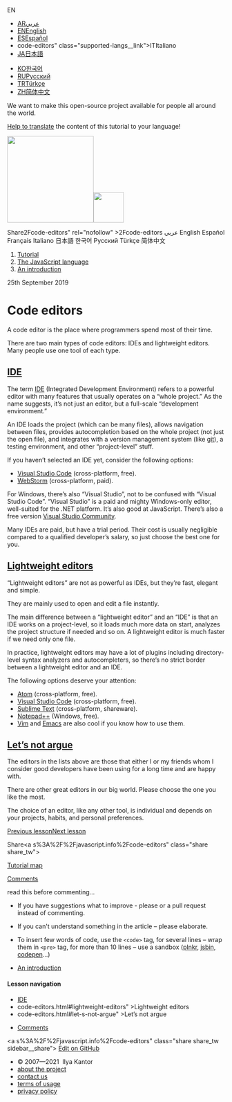 EN

- <a href="https://ar.javascript.info/code-editors" class="supported-langs__link"><span class="supported-langs__brief">AR</span><span>عربي</span></a>
- <a href="code-editors.html" class="supported-langs__link"><span class="supported-langs__brief">EN</span><span>English</span></a>
- <a href="https://es.javascript.info/code-editors" class="supported-langs__link"><span class="supported-langs__brief">ES</span><span>Español</span></a>
- code-editors" class="supported-langs__link"><span class="supported-langs__brief">IT</span><span>Italiano</span></a>
- <a href="https://ja.javascript.info/code-editors" class="supported-langs__link"><span class="supported-langs__brief">JA</span><span>日本語</span></a>

<!-- -->

- <a href="https://ko.javascript.info/code-editors" class="supported-langs__link"><span class="supported-langs__brief">KO</span><span>한국어</span></a>
- <a href="code-editors%22" class="supported-langs__link"><span class="supported-langs__brief">RU</span><span>Русский</span></a>
- <a href="https://tr.javascript.info/code-editors" class="supported-langs__link"><span class="supported-langs__brief">TR</span><span>Türkçe</span></a>
- <a href="https://zh.javascript.info/code-editors" class="supported-langs__link"><span class="supported-langs__brief">ZH</span><span>简体中文</span></a>

We want to make this open-source project available for people all around the world.

[Help to translate](translate.html) the content of this tutorial to your language!

<a href="index.html" class="sitetoolbar__link sitetoolbar__link_logo"><img src="img/sitetoolbar__logo_en.svg" class="sitetoolbar__logo sitetoolbar__logo_normal" width="200" /><img src="img/sitetoolbar__logo_small_en.svg" class="sitetoolbar__logo sitetoolbar__logo_small" width="70" /></a>

<span class="share-icons__title">Share</span>2Fcode-editors" rel="nofollow" &gt;2Fcode-editors عربي English Español Français Italiano 日本語 한국어 Русский Türkçe 简体中文

1.  <a href="index.html" class="breadcrumbs__link"><span class="breadcrumbs__hidden-text">Tutorial</span></a>
2.  <span id="breadcrumb-1"><a href="js.html" class="breadcrumbs__link"><span>The JavaScript language</span></a></span>
3.  <span id="breadcrumb-2"><a href="getting-started.html" class="breadcrumbs__link"><span>An introduction</span></a></span>

25th September 2019

# Code editors

A code editor is the place where programmers spend most of their time.

There are two main types of code editors: IDEs and lightweight editors. Many people use one tool of each type.

## <a href="code-editors.html#ide" id="ide" class="main__anchor">IDE</a>

The term [IDE](https://en.wikipedia.org/wiki/Integrated_development_environment) (Integrated Development Environment) refers to a powerful editor with many features that usually operates on a “whole project.” As the name suggests, it’s not just an editor, but a full-scale “development environment.”

An IDE loads the project (which can be many files), allows navigation between files, provides autocompletion based on the whole project (not just the open file), and integrates with a version management system (like [git](https://git-scm.com/)), a testing environment, and other “project-level” stuff.

If you haven’t selected an IDE yet, consider the following options:

- [Visual Studio Code](https://code.visualstudio.com/) (cross-platform, free).
- [WebStorm](http://www.jetbrains.com/webstorm/) (cross-platform, paid).

For Windows, there’s also “Visual Studio”, not to be confused with “Visual Studio Code”. “Visual Studio” is a paid and mighty Windows-only editor, well-suited for the .NET platform. It’s also good at JavaScript. There’s also a free version [Visual Studio Community](https://www.visualstudio.com/vs/community/).

Many IDEs are paid, but have a trial period. Their cost is usually negligible compared to a qualified developer’s salary, so just choose the best one for you.

## <a href="code-editors.html#lightweight-editors" id="lightweight-editors" class="main__anchor">Lightweight editors</a>

“Lightweight editors” are not as powerful as IDEs, but they’re fast, elegant and simple.

They are mainly used to open and edit a file instantly.

The main difference between a “lightweight editor” and an “IDE” is that an IDE works on a project-level, so it loads much more data on start, analyzes the project structure if needed and so on. A lightweight editor is much faster if we need only one file.

In practice, lightweight editors may have a lot of plugins including directory-level syntax analyzers and autocompleters, so there’s no strict border between a lightweight editor and an IDE.

The following options deserve your attention:

- [Atom](https://atom.io/) (cross-platform, free).
- [Visual Studio Code](https://code.visualstudio.com/) (cross-platform, free).
- [Sublime Text](http://www.sublimetext.com) (cross-platform, shareware).
- [Notepad++](https://notepad-plus-plus.org/) (Windows, free).
- [Vim](http://www.vim.org/) and [Emacs](https://www.gnu.org/software/emacs/) are also cool if you know how to use them.

## <a href="code-editors.html#let-s-not-argue" id="let-s-not-argue" class="main__anchor">Let’s not argue</a>

The editors in the lists above are those that either I or my friends whom I consider good developers have been using for a long time and are happy with.

There are other great editors in our big world. Please choose the one you like the most.

The choice of an editor, like any other tool, is individual and depends on your projects, habits, and personal preferences.

<a href="manuals-specifications.html" class="page__nav page__nav_prev"><span class="page__nav-text"><span class="page__nav-text-shortcut"></span></span><span class="page__nav-text-alternate">Previous lesson</span></a><a href="devtools.html" class="page__nav page__nav_next"><span class="page__nav-text"><span class="page__nav-text-shortcut"></span></span><span class="page__nav-text-alternate">Next lesson</span></a>

<span class="share-icons__title">Share</span><a s%3A%2F%2Fjavascript.info%2Fcode-editors" class="share share_tw"></a><a href="https://www.facebook.com/sharer/sharer.php?s=100&amp;p%5Burl%5D=https%3A%2F%2Fjavascript.info%2Fcode-editors" class="share share_fb"></a>

<a href="tutorial/map.html" class="map"><span class="map__text">Tutorial map</span></a>

<a href="code-editors.html#comments" id="comments">Comments</a>

<span class="comments__read-before-link">read this before commenting…</span>

- If you have suggestions what to improve - please or a pull request instead of commenting.
- If you can't understand something in the article – please elaborate.
- To insert few words of code, use the `<code>` tag, for several lines – wrap them in `<pre>` tag, for more than 10 lines – use a sandbox ([plnkr](https://plnkr.co/edit/?p=preview), [jsbin](https://jsbin.com), [codepen](http://codepen.io)…)

- <a href="getting-started.html" class="sidebar__link">An introduction</a>

#### Lesson navigation

- <a href="code-editors.html#ide" class="sidebar__link">IDE</a>
- code-editors.html\#lightweight-editors" &gt;Lightweight editors
- code-editors.html\#let-s-not-argue" &gt;Let’s not argue

<!-- -->

- <a href="code-editors.html#comments" class="sidebar__link">Comments</a>

<a s%3A%2F%2Fjavascript.info%2Fcode-editors" class="share share_tw sidebar__share"></a><a href="https://www.facebook.com/sharer/sharer.php?s=100&amp;p%5Burl%5D=https%3A%2F%2Fjavascript.info%2Fcode-editors" class="share share_fb sidebar__share"></a> <a href="https://github.com/javascript-tutorial/en.javascript.info/blob/master/1-js/01-getting-started/3-code-editors" class="sidebar__link">Edit on GitHub</a>

- © 2007—2021  Ilya Kantor
- <a href="about.html" class="page-footer__link">about the project</a>
- <a href="about.html#contact-us" class="page-footer__link">contact us</a>
- <a href="terms.html" class="page-footer__link">terms of usage</a>
- <a href="privacy.html" class="page-footer__link">privacy policy</a>
